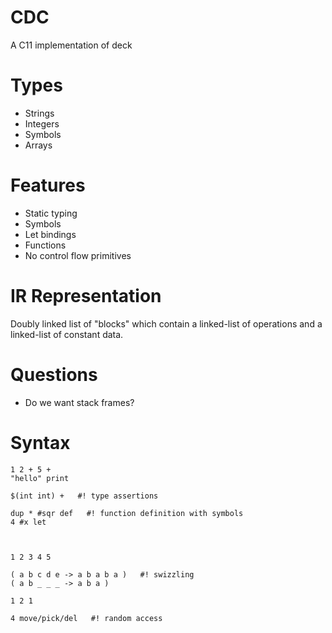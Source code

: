 # CDC
A C11 implementation of deck

# Types
- Strings
- Integers
- Symbols
- Arrays

# Features
- Static typing
- Symbols
- Let bindings
- Functions
- No control flow primitives

# IR Representation
Doubly linked list of "blocks" which contain a linked-list of
operations and a linked-list of constant data.

# Questions
- Do we want stack frames?

# Syntax
```
1 2 + 5 +
"hello" print

$(int int) +   #! type assertions

dup * #sqr def   #! function definition with symbols
4 #x let



1 2 3 4 5

( a b c d e -> a b a b a )   #! swizzling
( a b _ _ _ -> a b a )

1 2 1

4 move/pick/del   #! random access

```
